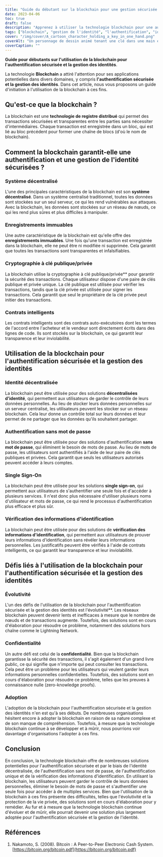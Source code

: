 ```yaml
---
title: "Guide du débutant sur la blockchain pour une gestion sécurisée des identités"
date: 2023-04-06
toc: true
draft: false
description: "Apprenez à utiliser la technologie blockchain pour une authentification et une gestion des identités sécurisées grâce à ce guide pour débutants."
tags: ["blockchain", "gestion de l'identité", "l'authentification", "identité décentralisée", "authentification sans mot de passe", "contrats intelligents", "cryptographie à clé publique", "cryptographie à clé privée", "enregistrements immuables", "système décentralisé", "authentification unique", "vérification des références", "évolutivité", "vie privée", "adoption", "l'identité numérique", "la technologie du grand livre distribué", "cybersécurité", "confidentialité des données", "technologie"]
cover: "/img/cover/A_cartoon_character_holding_a_key_in_one_hand.png"
coverAlt: "Un personnage de dessin animé tenant une clé dans une main et une blockchain dans l'autre, entouré d'un réseau de nœuds et de blocs interconnectés."
coverCaption: ""
---
```


**Guide pour débutants sur l'utilisation de la blockchain pour l'authentification sécurisée et la gestion des identités**.

La technologie **Blockchain** a attiré l'attention pour ses applications potentielles dans divers domaines, y compris **l'authentification sécurisée et la gestion des identités**. Dans cet article, nous vous proposons un guide d'initiation à l'utilisation de la blockchain à ces fins.

## Qu'est-ce que la blockchain ?

La blockchain est une **technologie de registre distribué** qui permet des transactions sécurisées et transparentes entre les parties sans nécessiter d'intermédiaires. Chaque transaction est enregistrée dans un bloc, qui est lié au bloc précédent pour former une chaîne de blocs (d'où le nom de blockchain).

## Comment la blockchain garantit-elle une authentification et une gestion de l'identité sécurisées ?

### Système décentralisé

L'une des principales caractéristiques de la blockchain est son **système décentralisé**. Dans un système centralisé traditionnel, toutes les données sont stockées sur un seul serveur, ce qui les rend vulnérables aux attaques. Avec la blockchain, les données sont stockées sur un réseau de nœuds, ce qui les rend plus sûres et plus difficiles à manipuler.

### Enregistrements immuables

Une autre caractéristique de la blockchain est qu'elle offre des **enregistrements immuables**. Une fois qu'une transaction est enregistrée dans la blockchain, elle ne peut être ni modifiée ni supprimée. Cela garantit que toutes les transactions sont transparentes et infalsifiables.

### Cryptographie à clé publique/privée

La blockchain utilise la cryptographie à clé publique/privée** pour garantir la sécurité des transactions. Chaque utilisateur dispose d'une paire de clés publique et privée unique. La clé publique est utilisée pour vérifier les transactions, tandis que la clé privée est utilisée pour signer les transactions. Cela garantit que seul le propriétaire de la clé privée peut initier des transactions.

### Contrats intelligents

Les contrats intelligents sont des contrats auto-exécutoires dont les termes de l'accord entre l'acheteur et le vendeur sont directement écrits dans des lignes de code. Ils sont stockés sur la blockchain, ce qui garantit leur transparence et leur inviolabilité.

## Utilisation de la blockchain pour l'authentification sécurisée et la gestion des identités

### Identité décentralisée

La blockchain peut être utilisée pour des solutions **décentralisées d'identité**, qui permettent aux utilisateurs de garder le contrôle de leurs données personnelles. Au lieu de stocker leurs données personnelles sur un serveur centralisé, les utilisateurs peuvent les stocker sur un réseau blockchain. Cela leur donne un contrôle total sur leurs données et leur permet de ne partager que les données qu'ils souhaitent partager.

### Authentification sans mot de passe

La blockchain peut être utilisée pour des solutions d'authentification **sans mot de passe**, qui éliminent le besoin de mots de passe. Au lieu de mots de passe, les utilisateurs sont authentifiés à l'aide de leur paire de clés publiques et privées. Cela garantit que seuls les utilisateurs autorisés peuvent accéder à leurs comptes.

### Single Sign-On

La blockchain peut être utilisée pour les solutions **single sign-on**, qui permettent aux utilisateurs de s'authentifier une seule fois et d'accéder à plusieurs services. Il n'est donc plus nécessaire d'utiliser plusieurs noms d'utilisateur et mots de passe, ce qui rend le processus d'authentification plus efficace et plus sûr.

### Vérification des informations d'identification

La blockchain peut être utilisée pour des solutions de **vérification des informations d'identification**, qui permettent aux utilisateurs de prouver leurs informations d'identification sans révéler leurs informations personnelles. Les justificatifs peuvent être vérifiés à l'aide de contrats intelligents, ce qui garantit leur transparence et leur inviolabilité.

## Défis liés à l'utilisation de la blockchain pour l'authentification sécurisée et la gestion des identités

### Évolutivité

L'un des défis de l'utilisation de la blockchain pour l'authentification sécurisée et la gestion des identités est l'évolutivité**. Les réseaux blockchain peuvent devenir lents et inefficaces à mesure que le nombre de nœuds et de transactions augmente. Toutefois, des solutions sont en cours d'élaboration pour résoudre ce problème, notamment des solutions hors chaîne comme le Lightning Network.

### Confidentialité

Un autre défi est celui de la **confidentialité**. Bien que la blockchain garantisse la sécurité des transactions, il s'agit également d'un grand livre public, ce qui signifie que n'importe qui peut consulter les transactions. Cela peut être un problème pour les utilisateurs qui veulent garder leurs informations personnelles confidentielles. Toutefois, des solutions sont en cours d'élaboration pour résoudre ce problème, telles que les preuves à connaissance nulle (zero-knowledge proofs).

### Adoption

L'adoption de la blockchain pour l'authentification sécurisée et la gestion des identités n'en est qu'à ses débuts. De nombreuses organisations hésitent encore à adopter la blockchain en raison de sa nature complexe et de son manque de compréhension. Toutefois, à mesure que la technologie blockchain continue à se développer et à mûrir, nous pourrions voir davantage d'organisations l'adopter à ces fins.

## Conclusion
En conclusion, la technologie blockchain offre de nombreuses solutions potentielles pour l'authentification sécurisée et par le biais de l'identité décentralisée, de l'authentification sans mot de passe, de l'authentification unique et de la vérification des informations d'identification. En utilisant la blockchain, les utilisateurs peuvent garder le contrôle de leurs données personnelles, éliminer le besoin de mots de passe et s'authentifier une seule fois pour accéder à de multiples services. Bien que l'utilisation de la blockchain à ces fins présente des difficultés, telles que l'évolutivité et la protection de la vie privée, des solutions sont en cours d'élaboration pour y remédier. Au fur et à mesure que la technologie blockchain continue d'évoluer et de mûrir, elle pourrait devenir une solution plus largement adoptée pour l'authentification sécurisée et la gestion de l'identité.

## Références
1. Nakamoto, S. (2008). Bitcoin : A Peer-to-Peer Electronic Cash System. [https://bitcoin.org/bitcoin.pdf](https://bitcoin.org/bitcoin.pdf)

